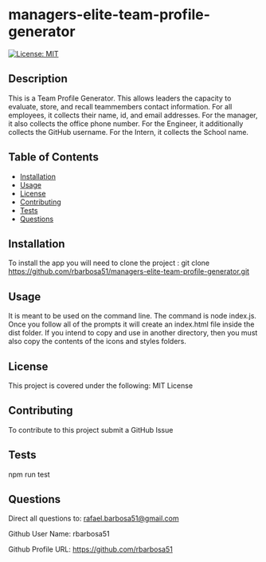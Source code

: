 # managers-elite-team-profile-generator
[![License: MIT](https://img.shields.io/badge/License-MIT-yellow.svg)](https://opensource.org/licenses/MIT)

## Description

This is a Team Profile Generator. This allows leaders the capacity to evaluate, store, and recall teammembers contact information. For all employees, it collects their name, id, and email addresses. For the manager, it also collects the office phone number. For the Engineer, it additionally collects the GitHub username. For the Intern, it collects the School name.

## Table of Contents

- [Installation](#installation)
- [Usage](#usage)
- [License](#license)
- [Contributing](#contributing)
- [Tests](#tests)
- [Questions](#questions)

## Installation

To install the app you will need to clone the project :
git clone https://github.com/rbarbosa51/managers-elite-team-profile-generator.git

## Usage

It is meant to be used on the command line. The command  is node index.js. Once you follow all of the prompts it will create an index.html file inside the dist folder. If you intend to copy and use in another directory, then you must also copy the contents of the icons and styles folders.

## License

This project is covered under the following: MIT License

## Contributing

To contribute to this project submit a GitHub Issue

## Tests

npm run test

## Questions

Direct all questions to: rafael.barbosa51@gmail.com

Github User Name: rbarbosa51

Github Profile URL: https://github.com/rbarbosa51